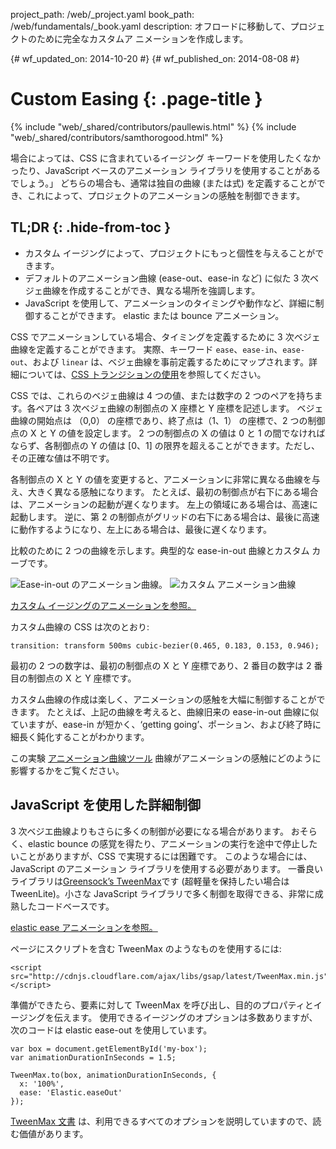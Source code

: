 project_path: /web/_project.yaml
book_path: /web/fundamentals/_book.yaml
description: オフロードに移動して、プロジェクトのために完全なカスタムア ニメーションを作成します。


{# wf_updated_on: 2014-10-20 #}
{# wf_published_on: 2014-08-08 #}

# Custom Easing {: .page-title }

{% include "web/_shared/contributors/paullewis.html" %}
{% include "web/_shared/contributors/samthorogood.html" %}


場合によっては、CSS に含まれているイージング キーワードを使用したくなかったり、JavaScript ベースのアニメーション ライブラリを使用することがあるでしょう。」 どちらの場合も、通常は独自の曲線 (または式) を定義することができ、これによって、プロジェクトのアニメーションの感触を制御できます。

## TL;DR {: .hide-from-toc }
- カスタム イージングによって、プロジェクトにもっと個性を与えることができます。
- デフォルトのアニメーション曲線 (ease-out、ease-in など) に似た 3 次ベジェ曲線を作成することができ、異なる場所を強調します。
- JavaScript を使用して、アニメーションのタイミングや動作など、詳細に制御することができます。 elastic または bounce アニメーション。


CSS でアニメーションしている場合、タイミングを定義するために 3 次ベジェ曲線を定義することができます。 実際、キーワード `ease`、`ease-in`、`ease-out`、および `linear` は、ベジェ曲線を事前定義するためにマップされます。詳細については、[CSS トランジションの使用](http://www.w3.org/TR/css3-transitions/)を参照してください。

CSS では、これらのベジェ曲線は 4 つの値、または数字の 2 つのペアを持ちます。各ペアは 3 次ベジェ曲線の制御点の X 座標と Y 座標を記述します。  ベジェ曲線の開始点は （0,0） の座標であり、終了点は（1、1） の座標で、2 つの制御点の X と Y の値を設定します。 2 つの制御点の X の値は 0 と 1 の間でなければならず、各制御点の Y の値は [0、1] の限界を超えることができます。ただし、その正確な値は不明です。

各制御点の X と Y の値を変更すると、アニメーションに非常に異なる曲線を与え、大きく異なる感触になります。 たとえば、最初の制御点が右下にある場合は、アニメーションの起動が遅くなります。 左上の領域にある場合は、高速に起動します。 逆に、第 2 の制御点がグリッドの右下にある場合は、最後に高速に動作するようになり、左上にある場合は、最後に遅くなります。

比較のために 2 つの曲線を示します。典型的な ease-in-out 曲線とカスタム カーブです。

<img src="images/ease-in-out-markers.png" style="display: inline; max-width: 300px" alt="Ease-in-out のアニメーション曲線。" />
<img src="images/custom.png" style="display: inline; max-width: 300px" alt="カスタム アニメーション曲線" />

<a href="https://googlesamples.github.io/web-fundamentals/samples/../fundamentals/design-and-ui/animations/box-move-custom-curve.html">カスタム イージングのアニメーションを参照。</a>

カスタム曲線の CSS は次のとおり:


    transition: transform 500ms cubic-bezier(0.465, 0.183, 0.153, 0.946);
    

最初の 2 つの数字は、最初の制御点の X と Y 座標であり、2 番目の数字は 2 番目の制御点の X と Y 座標です。

カスタム曲線の作成は楽しく、アニメーションの感触を大幅に制御することができます。 たとえば、上記の曲線を考えると、曲線旧来の ease-in-out 曲線に似ていますが、ease-in が短かく、‘getting going’、ポーション、および終了時に細長く鈍化することがわかります。

この実験 <a href="https://googlesamples.github.io/web-fundamentals/samples/../fundamentals/design-and-ui/animations/curve-playground.html">アニメーション曲線ツール</a> 曲線がアニメーションの感触にどのように影響するかをご覧ください。

## JavaScript を使用した詳細制御

3 次ベジエ曲線よりもさらに多くの制御が必要になる場合があります。 おそらく、elastic bounce の感覚を得たり、アニメーションの実行を途中で停止したいことがありますが、CSS で実現するには困難です。 このような場合には、JavaScript のアニメーション ライブラリを使用する必要があります。 一番良いライブラリは[Greensock’s TweenMax](https://github.com/greensock/GreenSock-JS/tree/master/src/minified)です (超軽量を保持したい場合は TweenLite)。小さな JavaScript ライブラリで多く制御を取得できる、非常に成熟したコードベースです。

<a href="https://googlesamples.github.io/web-fundamentals/samples/../fundamentals/design-and-ui/animations/box-move-elastic.html">elastic ease アニメーションを参照。</a>

ページにスクリプトを含む TweenMax のようなものを使用するには:


    <script src="http://cdnjs.cloudflare.com/ajax/libs/gsap/latest/TweenMax.min.js"></script>
    

準備ができたら、要素に対して TweenMax を呼び出し、目的のプロパティとイージングを伝えます。 使用できるイージングのオプションは多数ありますが、次のコードは elastic ease-out を使用しています。


    var box = document.getElementById('my-box');
    var animationDurationInSeconds = 1.5;
    
    TweenMax.to(box, animationDurationInSeconds, {
      x: '100%',
      ease: 'Elastic.easeOut'
    });
    

[TweenMax 文書](http://greensock.com/docs/#/HTML5/GSAP/TweenMax/) は、利用できるすべてのオプションを説明していますので、読む価値があります。



